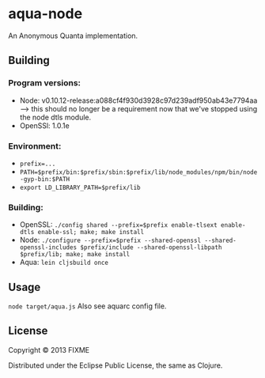 # aqua-node

An Anonymous Quanta implementation.

## Building

### Program versions:
- Node:		v0.10.12-release:a088cf4f930d3928c97d239adf950ab43e7794aa --> this should no longer be a requirement now that we've stopped using the node dtls module.
- OpenSSl:	1.0.1e

### Environment:
- `prefix=...`
- `PATH=$prefix/bin:$prefix/sbin:$prefix/lib/node_modules/npm/bin/node-gyp-bin:$PATH`
- `export LD_LIBRARY_PATH=$prefix/lib`

### Building:
- OpenSSL:	`./config shared --prefix=$prefix enable-tlsext enable-dtls enable-ssl; make; make install`
- Node:		`./configure --prefix=$prefix --shared-openssl --shared-openssl-includes $prefix/include --shared-openssl-libpath $prefix/lib; make; make install`
- Aqua:		`lein cljsbuild once`

## Usage

`node target/aqua.js`
Also see aquarc config file.

## License

Copyright © 2013 FIXME

Distributed under the Eclipse Public License, the same as Clojure.
